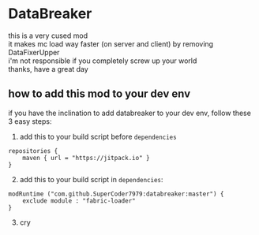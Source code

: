 # DataBreaker

this is a very cused mod  
it makes mc load way faster (on server and client) by removing DataFixerUpper  
i'm not responsible if you completely screw up your world  
thanks, have a great day  

## how to add this mod to your dev env
if you have the inclination to add databreaker to your dev env, follow these 3 easy steps:  
1. add this to your build script before `dependencies`
```
repositories {
	maven { url = "https://jitpack.io" }
}
```
2. add this to your build script in `dependencies`:
```
modRuntime ("com.github.SuperCoder7979:databreaker:master") {
	exclude module : "fabric-loader"
}
```
3. cry
